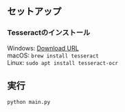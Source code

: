 ## セットアップ

### Tesseractのインストール

Windows: [Download URL](https://github.com/UB-Mannheim/tesseract/wiki)  
macOS: `brew install tesseract`  
Linux: `sudo apt install tesseract-ocr`  

## 実行

```bash
python main.py
```

